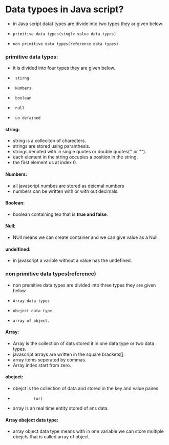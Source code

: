 # Data typoes in Java script?
- in Java script datat types are divide into two types they ar given below.
-     primitive data types(single value data types)
-     non primitive data types(reference data types)

### primitive data types:
- it is divided into four types they are given below.
-      stirng
-      Numbers
-      boolean
-      null
-      un defained

#### string:
- string is a colleciton of charecters.
- strings are stored using paranthesis.
- strings denoted with in single quotes or double quotes('' or "").
- each element in the string occupies a position in the string.
- the first element us at index 0.
#### Numbers:
- all javascript numbes are stored as deicmal numbers 
- numbers can be written with or with out decimals.
#### Boolean:
- boolean containing teo that is **true and false**.
#### Null:
- NUll means we can create container and we can give value as a Null.
#### undeifined:
- in javascript a varible without a value has the undefined.
### non primitive data types(reference)
- non premitive data types are divided into three types they are given below.
-     Array data types
-     obeject data type.
-     array of object.

#### Array:
- Array is the collection of dats stored it in one data type or two data types.
- javascript arrays are written in the square brackets[].
- array items seperated by commas.
- Array index start from zero.

#### obeject:
- obejct is the collection of data and stored in the key and value paires.
-              (or)
- array is an real time entity stored of ans data.
#### Array obeject data type:
- array object data type means with in one variable we can store multiple obejcts that is called array of object.
